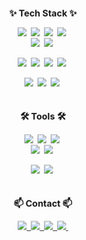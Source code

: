 
<h3 align="center">✨ Tech Stack ✨</h3>
<div align="center">
  <img src="https://img.shields.io/badge/python-20232a.svg?style=for-the-badge&logo=python&logoColor=61DAFB" />&nbsp;
  <img src="https://img.shields.io/badge/pytorch-F7DF1E.svg?style=for-the-badge&logo=pytorch&logoColor=20232a" />&nbsp;
  <img src="https://img.shields.io/badge/AI-E34F26.svg?style=for-the-badge&logo=AI&logoColor=white" />&nbsp;
    <img src="https://img.shields.io/badge/Data Science-E34F26.svg?style=for-the-badge&logo=365datasciencee&logoColor=#000C1F" />&nbsp;

</div>

<div align="center">
  <img src="https://img.shields.io/badge/styled--components-DB7093?style=for-the-badge&logo=styled-components&logoColor=ffd35b" />&nbsp;
  <img src="https://img.shields.io/badge/typescript-007ACC.svg?style=for-the-badge&logo=typescript&logoColor=white" />&nbsp;
</div>

<br>

<div align="center">
  <img src="https://img.shields.io/badge/python-3670A0?style=for-the-badge&logo=python&logoColor=ffdd54" />&nbsp;
  <img src="https://img.shields.io/badge/pandas-150458.svg?style=for-the-badge&logo=pandas&logoColor=white" />&nbsp;
  <img src="https://img.shields.io/badge/numpy-4d77cf.svg?style=for-the-badge&logo=numpy&logoColor=white" />&nbsp;
  <img src="https://img.shields.io/badge/openCV-11557c.svg?style=for-the-badge&logo=openCV&logoColor=white" />&nbsp;
</div>

<br>

<div align="center">
  <img src="https://img.shields.io/badge/d3.js-F9A03C?style=for-the-badge&logo=d3.js&logoColor=white" />&nbsp;
  <img src="https://img.shields.io/badge/android studio-3DDC84?style=for-the-badge&logo=androidstudio&logoColor=white" />&nbsp;
  <img src="https://img.shields.io/badge/c++-00599C?style=for-the-badge&logo=cplusplus&logoColor=white" />&nbsp;
</div>

<br>

<h3 align="center">🛠 Tools 🛠</h3>
<div align="center">
  <img src="https://img.shields.io/badge/git-F05033.svg?style=for-the-badge&logo=git&logoColor=white" />&nbsp;
  <img src="https://img.shields.io/badge/github-181717.svg?style=for-the-badge&logo=github&logoColor=white" />&nbsp;
  <img src="https://img.shields.io/badge/Notion-F3F3F3.svg?style=for-the-badge&logo=notion&logoColor=black" />&nbsp;
</div>

<div align="center">
  <img src="https://img.shields.io/badge/miricanvas-03C75A.svg?style=for-the-badge&logo=canvas&logoColor=white" />&nbsp;
  <img src="https://img.shields.io/badge/figma-F24E1E.svg?style=for-the-badge&logo=figma&logoColor=white" />&nbsp;
</div>

<br>

<div align="center">
  <img src="https://img.shields.io/badge/VSCode-2C2C32.svg?style=for-the-badge&logo=visual-studio-code&logoColor=22ABF3" />&nbsp;
  <img src="https://img.shields.io/badge/jupyter-2C2C32.svg?style=for-the-badge&logo=jupyter&logoColor=F37726" />&nbsp;
</div>

<br>

<h3 align="center">📫 Contact 📫</h3>
<div align="center">
  <a href="https://velog.io/@jmjung1997">
    <img src="https://img.shields.io/badge/Velog-1EBC8F?style=for-the-badge&logo=velog&logoColor=white" />&nbsp;
  </a>
  <a href="mailto:jmjung1997@soongsil.ac.kr">
    <img src="https://img.shields.io/badge/jmjung1997@soongsil.ac.kr-0078D4?style=for-the-badge&logo=microsoftoutlook&logoColor=white"/>&nbsp;
  </a>
  <a href="https://blog.naver.com/jmjung1997">
    <img src="https://img.shields.io/badge/blog-03C75A?style=for-the-badge&logo=naver&logoColor=white"/>&nbsp;
  </a>
  <a href="https://www.instagram.com/jmjung1997/">
    <img src="https://img.shields.io/badge/instagram-E4405F?style=for-the-badge&logo=instagram&logoColor=white"/>&nbsp;
  </a>
</div>

